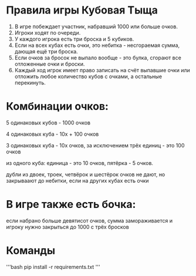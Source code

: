 # Правила игры Кубовая Тыща

1. В игре побеждает участник, набравший 1000 или больше очков.
2. Игроки ходят по очереди.
3. У каждого игрока есть три броска и 5 кубиков.
4. Если на всех кубах есть очки, это небитка - несгораемая сумма, дающая ещё три броска.
5. Если очков за бросок не выпало вообще - это булка, сгорают все отложенные очки и броски.
6. Каждый ход игрок имеет право записать на счёт выпавшие очки или отложить любое количество кубов с очками, а остальные перекинуть.


# Комбинации очков:

5 одинаковых кубов - 1000 очков

4 одинаковых куба - 10х + 100 очков

3 одинаковых куба - 10х очков, за исключением трёх единиц - это 100 очков

из одного куба: единица - это 10 очков, пятёрка - 5 очков.

дубли из двоек, троек, четвёрок и шестёрок очков не дают, но закрываают до небитки, если на других кубах есть очки


# В игре также есть бочка:
если набрано больше девятисот очков, сумма замораживается и игроку нужно закрыться до 1000 с трёх бросков


# Команды
'''bash
pip install -r requirements.txt
'''